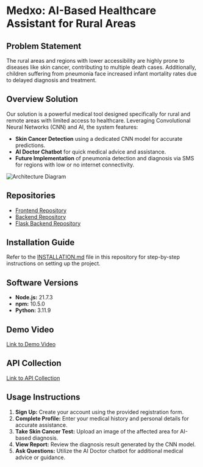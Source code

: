 # Medxo: AI-Based Healthcare Assistant for Rural Areas

## Problem Statement
The rural areas and regions with lower accessibility are highly prone to diseases like skin cancer, contributing to multiple death cases. Additionally, children suffering from pneumonia face increased infant mortality rates due to delayed diagnosis and treatment.

## Overview Solution
Our solution is a powerful medical tool designed specifically for rural and remote areas with limited access to healthcare. Leveraging Convolutional Neural Networks (CNN) and AI, the system features:
- **Skin Cancer Detection** using a dedicated CNN model for accurate predictions.
- **AI Doctor Chatbot** for quick medical advice and assistance.
- **Future Implementation** of pneumonia detection and diagnosis via SMS for regions with low or no internet connectivity.

![Architecture Diagram](https://github.com/user-attachments/assets/0319ca8c-52f4-4f8a-a4d5-14476afc28b4)

## Repositories
- [Frontend Repository](https://github.com/Utkarsh-Anandani/hackathon-skin-cancer-detection-frontend)
- [Backend Repository](https://github.com/Utkarsh-Anandani/hackathon-skin-cancer-detection-backend)
- [Flask Backend Repository](https://github.com/Utkarsh-Anandani/hackathon-skin-cancer-detection-DL-backend)

## Installation Guide
Refer to the [INSTALLATION.md](#) file in this repository for step-by-step instructions on setting up the project.

## Software Versions
- **Node.js:** 21.7.3  
- **npm:** 10.5.0  
- **Python:** 3.11.9  

## Demo Video
[Link to Demo Video](https://drive.google.com/file/d/1RuH8nT3ol3uwUvAOqoMVTvz_5IexibS2/view?usp=sharing)

## API Collection
[Link to API Collection](https://www.postman.com/utkarsh-anandani/e-hackathon/overview)

## Usage Instructions
1. **Sign Up:** Create your account using the provided registration form.
2. **Complete Profile:** Enter your medical history and personal details for accurate assistance.
3. **Take Skin Cancer Test:** Upload an image of the affected area for AI-based diagnosis.
4. **View Report:** Review the diagnosis result generated by the CNN model.
5. **Ask Questions:** Utilize the AI Doctor chatbot for additional medical advice or guidance.


